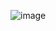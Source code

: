![image](https://github.com/weilun320/47-RESTful-API-ExpressJs-SQL/assets/41337787/abaf216d-dd73-4219-99c4-83f889dd99e2)
